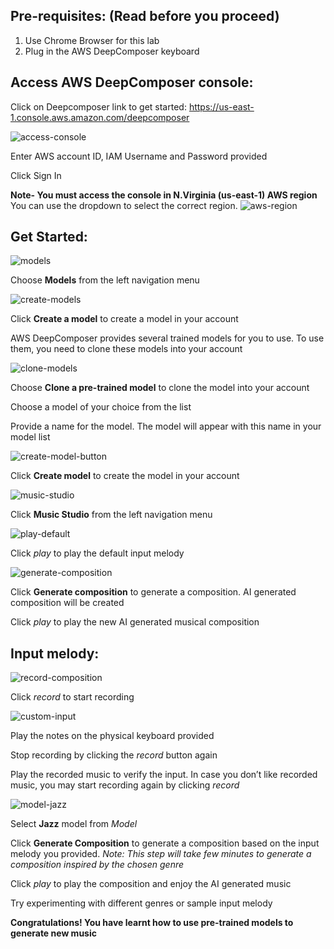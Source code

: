 ## Pre-requisites: (Read before you proceed)
1. Use Chrome Browser for this lab 
2. Plug in the AWS DeepComposer keyboard 

## Access AWS DeepComposer console:

Click on Deepcomposer link to get started: https://us-east-1.console.aws.amazon.com/deepcomposer

![access-console](images/lab1-access-console.png)

Enter AWS account ID, IAM Username and Password provided 

Click Sign In

**Note- You must access the console in N.Virginia (us-east-1) AWS region** You can use the dropdown to select the correct region.
![aws-region](images/aws-region.jpg)

## Get Started:
![models](images/models.jpg)

Choose **Models** from the left navigation menu

![create-models](images/create-models.jpg)

Click **Create a model** to create a model in your account

AWS DeepComposer provides several trained models for you to use. To use them, you need to clone these models into your account

![clone-models](images/clone-models.jpg)

Choose **Clone a pre-trained model** to clone the model into your account

Choose a model of your choice from the list

Provide a name for the model. The model will appear with this name in your model list

![create-model-button](images/create-model-button.jpg)

Click **Create model** to create the model in your account

![music-studio](images/music-studio.jpg)

Click **Music Studio** from the left navigation menu

![play-default](images/lab1-play-default.PNG)

Click *play* to play the default input melody

![generate-composition](images/lab1-generate-composition.PNG)

Click **Generate composition** to generate a composition. AI generated composition will be created

Click *play* to play the new AI generated musical composition

## Input melody:

![record-composition](images/lab1-record.PNG)

Click *record* to start recording

![custom-input](images/lab1-custom-music.png)

Play the notes on the physical keyboard provided

Stop recording by clicking the *record* button again

Play the recorded music to verify the input. In case you don’t like recorded music, you may start recording again by clicking *record*

![model-jazz](images/lab1-model-default.PNG)

Select **Jazz** model from *Model*

Click **Generate Composition** to generate a composition based on the input melody you provided. *Note: This step will take few minutes to generate a composition inspired by the chosen genre*

Click *play* to play the composition and enjoy the AI generated music

Try experimenting with different genres or sample input melody

**Congratulations! You have learnt how to use pre-trained models to generate new music**
